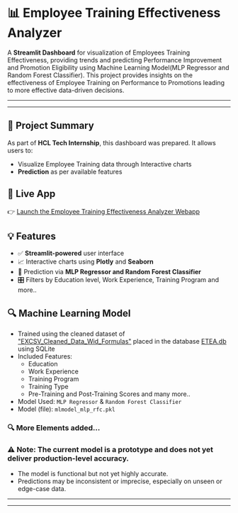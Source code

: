 # 📊 Employee Training Effectiveness Analyzer

A **Streamlit Dashboard** for visualization of Employees Training Effectiveness, providing trends and predicting Performance Improvement and Promotion Eligibility using Machine Learning Model(MLP Regressor and Random Forest Classifier). 
This project provides insights on the effectiveness of Employee Training on Performance to Promotions leading to more effective data-driven decisions.

---
---

## 📌 Project Summary

As  part of **HCL Tech Internship**, this dashboard was prepared. It allows users to:

- Visualize Employee Training data through Interactive charts
- **Prediction** as per available features


## 🚀 Live App

👉 [Launch the Employee Training Effectiveness Analyzer Webapp](https://employetea.streamlit.app/)


## 💡 Features

- ✅ **Streamlit-powered** user interface
- 📈 Interactive charts using **Plotly** and **Seaborn**
- 🤖 Prediction via **MLP Regressor and Random Forest Classifier**
- 🎛️ Filters by Education level, Work Experience, Training Program and more..


## 🔍 Machine Learning Model

- Trained using the cleaned dataset of ["EXCSV_Cleaned_Data_Wid_Formulas"](https://github.com/Sumi101/A.Employee_TEA/blob/main/EXCSV_Cleaned_Data_Wid_Formulas.csv) placed in the database [ETEA.db](https://github.com/Sumi101/A.Employee_TEA/blob/main/ETEA.db) using SQLite
- Included Features:
  - Education
  - Work Experience
  - Training Program
  - Training Type
  - Pre-Training and Post-Training Scores and many more..
- Model Used: `MLP Regressor` & `Random Forest Classifier`
- Model (file): `mlmodel_mlp_rfc.pkl`

### 🔍 More Elements added...
### ⚠️ Note: The current model is a prototype and does not yet deliver production-level accuracy.
  - The model is functional but not yet highly accurate.
  - Predictions may be inconsistent or imprecise, especially on unseen or edge-case data.
---
---
